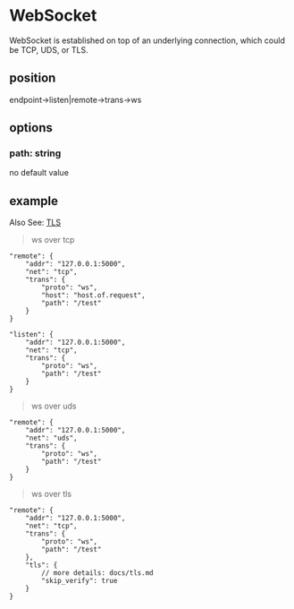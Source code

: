 # WebSocket

WebSocket is established on top of an underlying connection, which could be TCP, UDS, or TLS.

## position
endpoint->listen|remote->trans->ws

## options

### path: string
no default value

## example

Also See: [TLS][tls-doc-url]

[tls-doc-url]: https://github.com/zephyrchien/midori/blob/master/docs/tls.md

> ws over tcp
```shell
"remote": {
    "addr": "127.0.0.1:5000",
    "net": "tcp",
    "trans": {
        "proto": "ws",
		"host": "host.of.request",
        "path": "/test"
    }
}
```
```shell
"listen": {
    "addr": "127.0.0.1:5000",
    "net": "tcp",
    "trans": {
        "proto": "ws",
        "path": "/test"
    }
}
```

> ws over uds
```shell
"remote": {
    "addr": "127.0.0.1:5000",
    "net": "uds",
    "trans": {
        "proto": "ws",
        "path": "/test"
    }
}
```

> ws over tls
```shell
"remote": {
    "addr": "127.0.0.1:5000",
    "net": "tcp",
    "trans": {
        "proto": "ws",
        "path": "/test"
    },
    "tls": {
        // more details: docs/tls.md
        "skip_verify": true
    }
}
```

